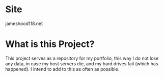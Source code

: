 # Site
jameshood118.net

# What is this Project?
This project serves as a repository for my portfolio, this way I do not lose any data, in case my host servers die, and my hard drives fail (which has happened). I intend to add to this as often as possible.
